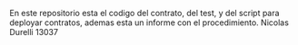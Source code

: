 En este repositorio esta el codigo del contrato, del test, y del script para deployar contratos, ademas esta un informe con el procedimiento.
Nicolas Durelli 13037
